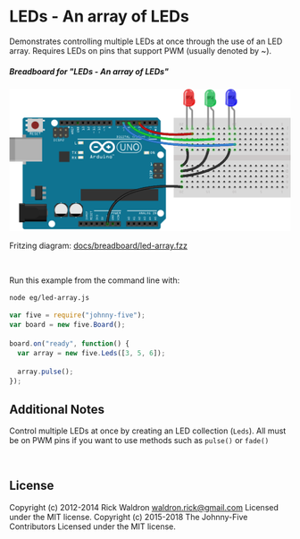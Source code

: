<!--remove-start-->

# LEDs - An array of LEDs

<!--remove-end-->


Demonstrates controlling multiple LEDs at once through the use of an LED array. Requires LEDs on pins that support PWM (usually denoted by ~).





##### Breadboard for "LEDs - An array of LEDs"



![docs/breadboard/led-array.png](breadboard/led-array.png)<br>

Fritzing diagram: [docs/breadboard/led-array.fzz](breadboard/led-array.fzz)

&nbsp;




Run this example from the command line with:
```bash
node eg/led-array.js
```


```javascript
var five = require("johnny-five");
var board = new five.Board();

board.on("ready", function() {
  var array = new five.Leds([3, 5, 6]);

  array.pulse();
});


```








## Additional Notes
Control multiple LEDs at once by creating an LED collection (`Leds`).
All must be on PWM pins if you want to use methods such
as `pulse()` or `fade()`

&nbsp;

<!--remove-start-->

## License
Copyright (c) 2012-2014 Rick Waldron <waldron.rick@gmail.com>
Licensed under the MIT license.
Copyright (c) 2015-2018 The Johnny-Five Contributors
Licensed under the MIT license.

<!--remove-end-->
